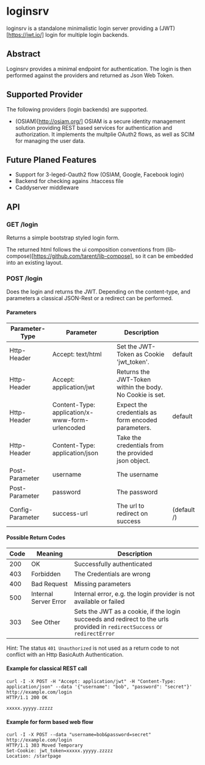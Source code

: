 # loginsrv

loginsrv is a standalone minimalistic login server providing a (JWT)[https://jwt.io/] login for multiple login backends.

## Abstract

Loginsrv provides a minimal endpoint for authentication. The login is
then performed against the providers and returned as Json Web Token.

## Supported Provider
The following providers (login backends) are supported.

- (OSIAM)[http://osiam.org/]
OSIAM is a secure identity management solution providing REST based services for authentication and authorization.
It implements the multplie OAuth2 flows, as well as SCIM for managing the user data.

## Future Planed Features
- Support for 3-leged-Oauth2 flow (OSIAM, Google, Facebook login)
- Backend for checking agains .htaccess file
- Caddyserver middleware

## API

### GET /login

Returns a simple bootstrap styled login form.

The returned html follows the ui composition conventions from (lib-compose)[https://github.com/tarent/lib-compose],
so it can be embedded into an existing layout.

### POST /login

Does the login and returns the JWT. Depending on the content-type, and parameters a classical JSON-Rest or a redirect can be performed.

#### Parameters

| Parameter-Type    | Parameter                                        | Description                                               |          | 
| ------------------|--------------------------------------------------|-----------------------------------------------------------|----------|
| Http-Header       | Accept: text/html                                | Set the JWT-Token as Cookie 'jwt_token'.                  | default  |
| Http-Header       | Accept: application/jwt                          | Returns the JWT-Token within the body. No Cookie is set.  |          |
| Http-Header       | Content-Type: application/x-www-form-urlencoded  | Expect the credentials as form encoded parameters.        | default  |
| Http-Header       | Content-Type: application/json                   | Take the credentials from the provided json object.       |          |
| Post-Parameter    | username                                         | The username                                              |          |
| Post-Parameter    | password                                         | The password                                              |          |
| Config-Parameter  | success-url                                      | The url to redirect on success                            | (default /) |

#### Possible Return Codes

| Code | Meaning               | Description                |
|------| ----------------------|----------------------------|
| 200  | OK                    | Successfully authenticated |
| 403  | Forbidden             | The Credentials are wrong  |
| 400  | Bad Request           | Missing parameters         |
| 500  | Internal Server Error | Internal error, e.g. the login provider is not available or failed    |
| 303  | See Other             | Sets the JWT as a cookie, if the login succeeds and redirect to the urls provided in `redirectSuccess` or `redirectError` |

Hint: The status `401 Unauthorized` is not used as a return code to not conflict with an Http BasicAuth Authentication.

#### Example for classical REST call
```
curl -I -X POST -H "Accept: application/jwt" -H "Content-Type: application/json" --data '{"username": "bob", "password": "secret"}' http://example.com/login
HTTP/1.1 200 OK

xxxxx.yyyyy.zzzzz
```

#### Example for form based web flow
```
curl -I -X POST --data "username=bob&password=secret" http://example.com/login
HTTP/1.1 303 Moved Temporary
Set-Cookie: jwt_token=xxxxx.yyyyy.zzzzz
Location: /startpage
```
